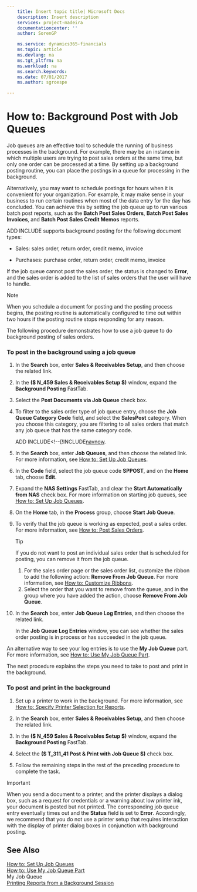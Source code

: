 ```yaml
---
    title: Insert topic title| Microsoft Docs
    description: Insert description
    services: project-madeira
    documentationcenter: ''
    author: SorenGP

    ms.service: dynamics365-financials
    ms.topic: article
    ms.devlang: na
    ms.tgt_pltfrm: na
    ms.workload: na
    ms.search.keywords:
    ms.date: 07/01/2017
    ms.author: sgroespe

---
```

# How to: Background Post with Job Queues
Job queues are an effective tool to schedule the running of business processes in the background. For example, there may be an instance in which multiple users are trying to post sales orders at the same time, but only one order can be processed at a time. By setting up a background posting routine, you can place the postings in a queue for processing in the background.  
  
 Alternatively, you may want to schedule postings for hours when it is convenient for your organization. For example, it may make sense in your business to run certain routines when most of the data entry for the day has concluded. You can achieve this by setting the job queue up to run various batch post reports, such as the **Batch Post Sales Orders**, **Batch Post Sales Invoices**, and **Batch Post Sales Credit Memos** reports.  
  
 ADD INCLUDE<!--[!INCLUDE[navnow](../../includes/navnow_md.md)]--> supports background posting for the following document types:  
  
-   Sales: sales order, return order, credit memo, invoice  
  
-   Purchases: purchase order, return order, credit memo, invoice  
  
 If the job queue cannot post the sales order, the status is changed to **Error**, and the sales order is added to the list of sales orders that the user will have to handle.  
  
> [!NOTE]  
>  When you schedule a document for posting and the posting process begins, the posting routine is automatically configured to time out within two hours if the posting routine stops responding for any reason.  
  
 The following procedure demonstrates how to use a job queue to do background posting of sales orders.  
  
### To post in the background using a job queue  
  
1.  In the **Search** box, enter **Sales & Receivables Setup**, and then choose the related link.  
  
2.  In the **\($ N\_459 Sales & Receivables Setup $\)** window, expand the **Background Posting** FastTab.  
  
3.  Select the **Post Documents via Job Queue** check box.  
  
4.  To filter to the sales order type of job queue entry, choose the **Job Queue Category Code** field, and select the **SalesPost** category. When you choose this category, you are filtering to all sales orders that match any job queue that has the same category code.  
  
     ADD INCLUDE<!--[!INCLUDE[navnow](../../includes/use-job-queues-to-schedule-tasks.md).  
  
5.  In the **Search** box, enter **Job Queues**, and then choose the related link. For more information, see [How to: Set Up Job Queues](../how-to-set-up-job-queues.md).  
  
6.  In the **Code** field, select the job queue code **SPPOST**, and on the **Home** tab, choose **Edit**.  
  
7.  Expand the **NAS Settings** FastTab, and clear the **Start Automatically from NAS** check box. For more information on starting job queues, see [How to: Set Up Job Queues](../how-to-set-up-job-queues.md).  
  
8.  On the **Home** tab, in the **Process** group, choose **Start Job Queue**.  
  
9. To verify that the job queue is working as expected, post a sales order. For more information, see [How to: Post Sales Orders](../how-to-post-sales-orders.md).  
  
    > [!TIP]  
    >  If you do not want to post an individual sales order that is scheduled for posting, you can remove it from the job queue.  
    >   
    >  1.  For the sales order page or the sales order list, customize the ribbon to add the following action: **Remove From Job Queue**. For more information, see [How to: Customize Ribbons](../how-to-customize-ribbons.md).  
    > 2.  Select the order that you want to remove from the queue, and in the group where you have added the action, choose **Remove From Job Queue**.  
  
10. In the **Search** box, enter **Job Queue Log Entries**, and then choose the related link.  
  
     In the **Job Queue Log Entries** window, you can see whether the sales order posting is in process or has succeeded in the job queue.  
  
 An alternative way to see your log entries is to use the **My Job Queue** part. For more information, see [How to: Use My Job Queue Part](../how-to-use-my-job-queue-part.md).  
  
 The next procedure explains the steps you need to take to post and print in the background.  
  
### To post and print in the background  
  
1.  Set up a printer to work in the background. For more information, see [How to: Specify Printer Selection for Reports](../Printing%20Reports%20from%20a%20Background%20Session.md).  
  
2.  In the **Search** box, enter **Sales & Receivables Setup**, and then choose the related link.  
  
3.  In the **\($ N\_459 Sales & Receivables Setup $\)** window, expand the **Background Posting** FastTab.  
  
4.  Select the **\($ T\_311\_41 Post & Print with Job Queue $\)** check box.  
  
5.  Follow the remaining steps in the rest of the preceding procedure to complete the task.  
  
> [!IMPORTANT]  
>  When you send a document to a printer, and the printer displays a dialog box, such as a request for credentials or a warning about low printer ink, your document is posted but not printed. The corresponding job queue entry eventually times out and the **Status** field is set to **Error**. Accordingly, we recommend that you do not use a printer setup that requires interaction with the display of printer dialog boxes in conjunction with background posting.  
  
## See Also  
 [How to: Set Up Job Queues](../how-to-set-up-job-queues.md)   
 [How to: Use My Job Queue Part](../how-to-use-my-job-queue-part.md)   
 My Job Queue   
 [Printing Reports from a Background Session](../Printing%20Reports%20from%20a%20Background%20Session.md)